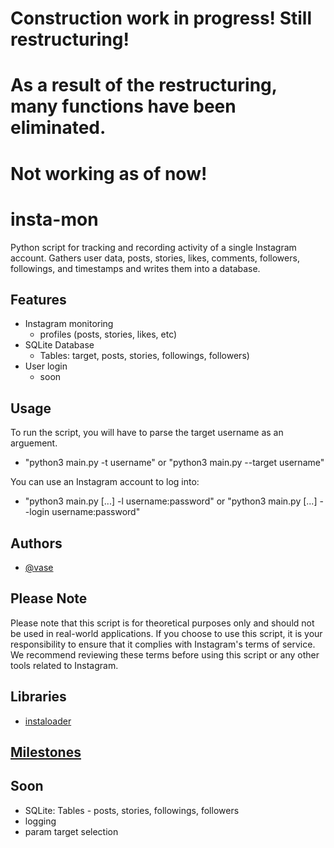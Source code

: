 # Construction work in progress! Still restructuring!
# As a result of the restructuring, many functions have been eliminated.
# Not working as of now!


# insta-mon
Python script for tracking and recording activity of a single Instagram account. 
Gathers user data, posts, stories, likes, comments, followers, followings, and timestamps and writes 
them into a database.


## Features

- Instagram monitoring
    - profiles (posts, stories, likes, etc)
- SQLite Database
    - Tables: target, posts, stories, followings, followers)
- User login
    - soon

## Usage
To run the script, you will have to parse the target username as an arguement. 
- "python3 main.py -t username" or "python3 main.py --target username"

You can use an Instagram account to log into:
- "python3 main.py [...] -l username:password" or "python3 main.py [...] --login username:password"

## Authors

- [@vase](https://github.com/vaseesav)


## Please Note

Please note that this script is for theoretical purposes only and should not be used in real-world applications. If you choose to use this script, it is your responsibility to ensure that it complies with Instagram's terms of service. We recommend reviewing these terms before using this script or any other tools related to Instagram.


## Libraries

- [instaloader](https://github.com/instaloader/instaloader) 


## [Milestones](https://github.com/vaseesav/insta-mon/milestones)


## Soon
- SQLite: Tables - posts, stories, followings, followers
- logging 
- param target selection

